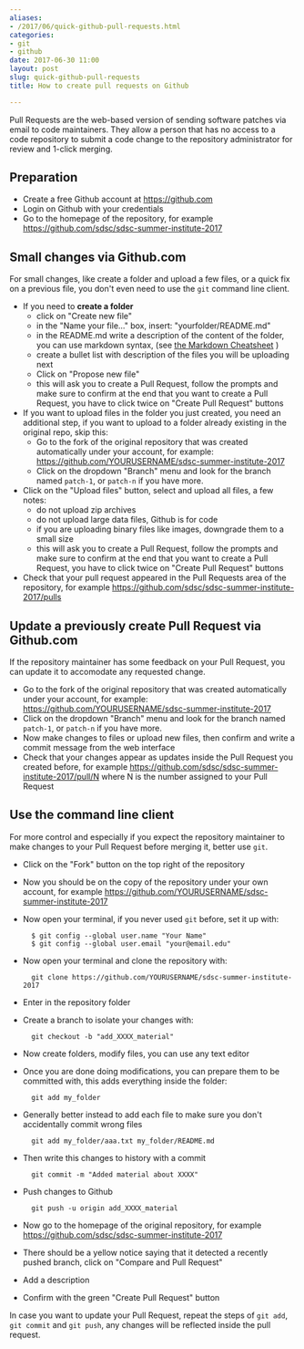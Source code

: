 ```yaml
---
aliases:
- /2017/06/quick-github-pull-requests.html
categories:
- git
- github
date: 2017-06-30 11:00
layout: post
slug: quick-github-pull-requests
title: How to create pull requests on Github

---
```


Pull Requests are the web-based version of sending software patches via email to code maintainers.
They allow a person that has no access to a code repository to submit a code change to the repository administrator for review and 1-click merging.

## Preparation

* Create a free Github account at <https://github.com>
* Login on Github with your credentials
* Go to the homepage of the repository, for example <https://github.com/sdsc/sdsc-summer-institute-2017>

## Small changes via Github.com

For small changes, like create a folder and upload a few files, or a quick fix on a previous file, you don't even need to use the `git` command line client.

* If you need to **create a folder**
    * click on "Create new file"
    * in the "Name your file..." box, insert: "yourfolder/README.md"
    * in the README.md write a description of the content of the folder, you can use markdown syntax, (see [the Markdown Cheatsheet](https://github.com/adam-p/markdown-here/wiki/Markdown-Cheatsheet) )
    * create a bullet list with description of the files you will be uploading next
    * Click on "Propose new file"
    * this will ask you to create a Pull Request, follow the prompts and make sure to confirm at the end that you want to create a Pull Request, you have to click twice on "Create Pull Request" buttons
* If you want to upload files in the folder you just created, you need an additional step, if you want to upload to a folder already existing in the original repo, skip this:
    * Go to the fork of the original repository that was created automatically under your account, for example: <https://github.com/YOURUSERNAME/sdsc-summer-institute-2017>
    * Click on the dropdown "Branch" menu and look for the branch named `patch-1`, or `patch-n` if you have more.
* Click on the "Upload files" button, select and upload all files, a few notes:
    * do not upload zip archives
    * do not upload large data files, Github is for code
    * if you are uploading binary files like images, downgrade them to a small size
    * this will ask you to create a Pull Request, follow the prompts and make sure to confirm at the end that you want to create a Pull Request, you have to click twice on "Create Pull Request" buttons
* Check that your pull request appeared in the Pull Requests area of the repository, for example <https://github.com/sdsc/sdsc-summer-institute-2017/pulls>

## Update a previously create Pull Request via Github.com

If the repository maintainer has some feedback on your Pull Request, you can update it to accomodate any requested change.

* Go to the fork of the original repository that was created automatically under your account, for example: <https://github.com/YOURUSERNAME/sdsc-summer-institute-2017>
* Click on the dropdown "Branch" menu and look for the branch named `patch-1`, or `patch-n` if you have more.
* Now make changes to files or upload new files, then confirm and write a commit message from the web interface
* Check that your changes appear as updates inside the Pull Request you created before, for example  <https://github.com/sdsc/sdsc-summer-institute-2017/pull/N> where N is the number assigned to your Pull Request
    
## Use the command line client

For more control and especially if you expect the repository maintainer to make changes to your Pull Request before merging it, better use `git`.

* Click on the "Fork" button on the top right of the repository
* Now you should be on the copy of the repository under your own account, for example <https://github.com/YOURUSERNAME/sdsc-summer-institute-2017>
* Now open your terminal, if you never used `git` before, set it up with:

        $ git config --global user.name "Your Name"
        $ git config --global user.email "your@email.edu"

* Now open your terminal and clone the repository with:

        git clone https://github.com/YOURUSERNAME/sdsc-summer-institute-2017
       
* Enter in the repository folder
* Create a branch to isolate your changes with:

        git checkout -b "add_XXXX_material"
        
* Now create folders, modify files, you can use any text editor
* Once you are done doing modifications, you can prepare them to be committed with, this adds everything inside the folder:

        git add my_folder
        
* Generally better instead to add each file to make sure you don't accidentally commit wrong files

        git add my_folder/aaa.txt my_folder/README.md
        
* Then write this changes to history with a commit

        git commit -m "Added material about XXXX"
        
* Push changes to Github

        git push -u origin add_XXXX_material
        
* Now go to the homepage of the original repository, for example <https://github.com/sdsc/sdsc-summer-institute-2017>
* There should be a yellow notice saying that it detected a recently pushed branch, click on "Compare and Pull Request"
* Add a description
* Confirm with the green "Create Pull Request" button

In case you want to update your Pull Request, repeat the steps of `git add`, `git commit` and `git push`, any changes will be reflected inside the pull request.
        


   
